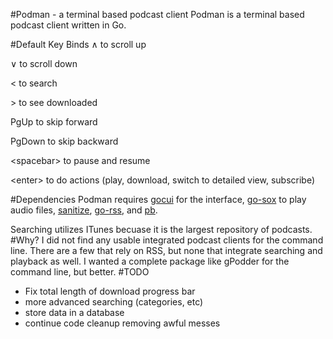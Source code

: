 #Podman - a terminal based podcast client
Podman is a terminal based podcast client written in Go.

#Default Key Binds
∧ to scroll up 

∨ to scroll down

&lt; to search

&gt; to see downloaded

PgUp to skip forward

PgDown to skip backward

&lt;spacebar&gt; to pause and resume

&lt;enter&gt; to do actions (play, download, switch to detailed view, subscribe)


#Dependencies
Podman requires [gocui](https://github.com/jroimartin/gocui) for the interface, [go-sox](https://github.com/krig/go-sox) to play audio files, [sanitize](https://github.com/kennygrant/sanitize), [go-rss](https://github.com/ungerik/go-rss), and [pb](https://github.com/cheggaaa/pb).

Searching utilizes ITunes becuase it is the largest repository of podcasts.
#Why?
I did not find any usable integrated podcast clients for the command line. There are a few that rely on RSS, but none that integrate searching and playback as well. I wanted a complete package like gPodder for the command line, but better.
#TODO
* Fix total length of download progress bar
* more advanced searching (categories, etc)
* store data in a database
* continue code cleanup removing awful messes
